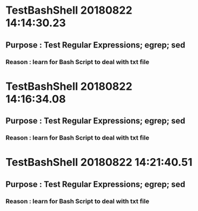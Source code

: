 # TestBashShell 20180822 14:14:30.23 
##  Purpose : Test Regular Expressions; egrep; sed 
###  Reason : learn for Bash Script to deal with txt file  
 
 
# TestBashShell 20180822 14:16:34.08 
##  Purpose : Test Regular Expressions; egrep; sed 
###  Reason : learn for Bash Script to deal with txt file  
 
 
# TestBashShell 20180822 14:21:40.51 
##  Purpose : Test Regular Expressions; egrep; sed 
###  Reason : learn for Bash Script to deal with txt file  
 
 
